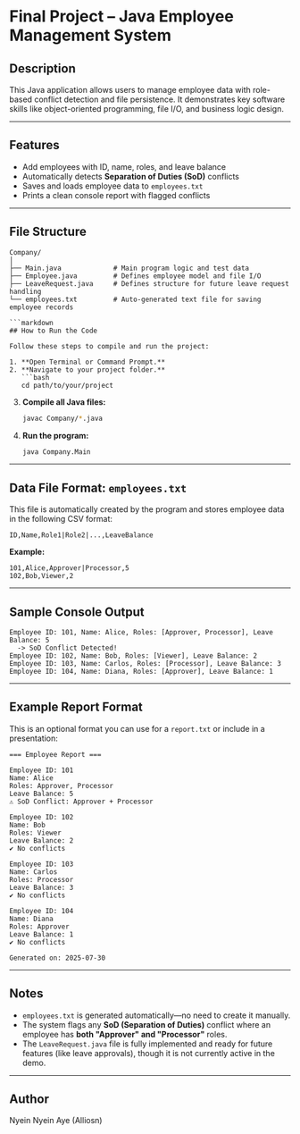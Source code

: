 # Final Project – Java Employee Management System

## Description
This Java application allows users to manage employee data with role-based conflict detection and file persistence. It demonstrates key software skills like object-oriented programming, file I/O, and business logic design.

---

##  Features

- Add employees with ID, name, roles, and leave balance  
- Automatically detects **Separation of Duties (SoD)** conflicts  
- Saves and loads employee data to `employees.txt`  
- Prints a clean console report with flagged conflicts  

---

## File Structure

```plaintext
Company/
│
├── Main.java             # Main program logic and test data
├── Employee.java         # Defines employee model and file I/O
├── LeaveRequest.java     # Defines structure for future leave request handling
└── employees.txt         # Auto-generated text file for saving employee records

```markdown
## How to Run the Code

Follow these steps to compile and run the project:

1. **Open Terminal or Command Prompt.**
2. **Navigate to your project folder.**
   ```bash
   cd path/to/your/project
   ```

3. **Compile all Java files:**
   ```bash
   javac Company/*.java
   ```

4. **Run the program:**
   ```bash
   java Company.Main
   ```

---

## Data File Format: `employees.txt`

This file is automatically created by the program and stores employee data in the following CSV format:

```
ID,Name,Role1|Role2|...,LeaveBalance
```

**Example:**
```
101,Alice,Approver|Processor,5
102,Bob,Viewer,2
```

---

## Sample Console Output

```text
Employee ID: 101, Name: Alice, Roles: [Approver, Processor], Leave Balance: 5
  -> SoD Conflict Detected!
Employee ID: 102, Name: Bob, Roles: [Viewer], Leave Balance: 2
Employee ID: 103, Name: Carlos, Roles: [Processor], Leave Balance: 3
Employee ID: 104, Name: Diana, Roles: [Approver], Leave Balance: 1
```

---

## Example Report Format

This is an optional format you can use for a `report.txt` or include in a presentation:

```
=== Employee Report ===

Employee ID: 101
Name: Alice
Roles: Approver, Processor
Leave Balance: 5
⚠ SoD Conflict: Approver + Processor

Employee ID: 102
Name: Bob
Roles: Viewer
Leave Balance: 2
✔ No conflicts

Employee ID: 103
Name: Carlos
Roles: Processor
Leave Balance: 3
✔ No conflicts

Employee ID: 104
Name: Diana
Roles: Approver
Leave Balance: 1
✔ No conflicts

Generated on: 2025-07-30
```

---

## Notes

- `employees.txt` is generated automatically—no need to create it manually.
- The system flags any **SoD (Separation of Duties)** conflict where an employee has **both "Approver" and "Processor"** roles.
- The `LeaveRequest.java` file is fully implemented and ready for future features (like leave approvals), though it is not currently active in the demo.

---
## Author

Nyein Nyein Aye (Alliosn)
```

